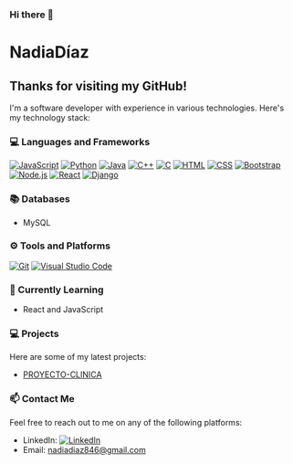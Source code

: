 ### Hi there 👋

# NadiaDíaz

## Thanks for visiting my GitHub!

I'm a software developer with experience in various technologies. Here's my technology stack:

### 💻 Languages and Frameworks

[![JavaScript](https://img.shields.io/badge/JavaScript-yellow)](https://www.javascript.com/)
[![Python](https://img.shields.io/badge/Python-blue)](https://www.python.org/)
[![Java](https://img.shields.io/badge/Java-orange)](https://www.java.com/)
[![C++](https://img.shields.io/badge/C++-blue)](https://www.cplusplus.com/)
[![C](https://img.shields.io/badge/C-green)](https://www.cprogramming.com/)
[![HTML](https://img.shields.io/badge/HTML-red)](https://developer.mozilla.org/en-US/docs/Web/HTML)
[![CSS](https://img.shields.io/badge/CSS-blue)](https://developer.mozilla.org/en-US/docs/Web/CSS)
[![Bootstrap](https://img.shields.io/badge/Bootstrap-purple)](https://getbootstrap.com/)
[![Node.js](https://img.shields.io/badge/Node.js-green)](https://nodejs.org/)
[![React](https://img.shields.io/badge/React-blue)](https://reactjs.org/)
[![Django](https://img.shields.io/badge/Django-green)](https://www.djangoproject.com/)

### 📚 Databases

- MySQL

### ⚙ Tools and Platforms

[![Git](https://img.shields.io/badge/Git-black)](https://git-scm.com/)
[![Visual Studio Code](https://img.shields.io/badge/Visual%20Studio%20Code-blue)](https://code.visualstudio.com/)

### 🌱 Currently Learning

- React and JavaScript

### 💻 Projects

Here are some of my latest projects:

- [PROYECTO-CLINICA](#)

### 📫 Contact Me

Feel free to reach out to me on any of the following platforms:

- LinkedIn: [![LinkedIn](https://img.shields.io/badge/LinkedIn-blue)](https://www.linkedin.com/in/nadia-d%C3%ADaz/)
- Email: nadiadiaz846@gmail.com

